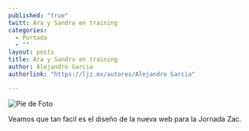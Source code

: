 ```yaml
---
published: "true"
twitt: Ara y Sandra en training
categories: 
  - Portada
  - ""
layout: posts
title: Ara y Sandra en training
author: Alejandro Garcia
authorlink: "https://ljz.mx/autores/Alejandro Garcia"

---
```


![Pie de Foto](http://i.imgur.com/7QYJPQGm.jpg)

Veamos que tan facil es el diseño de la nueva web para la Jornada Zac.

